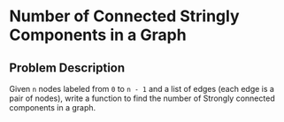 # Number of Connected  Stringly Components in a Graph

## Problem Description

Given `n` nodes labeled from `0` to `n - 1` and a list of edges (each edge is a pair of nodes), write a function to find the number of Strongly connected components in a graph.

